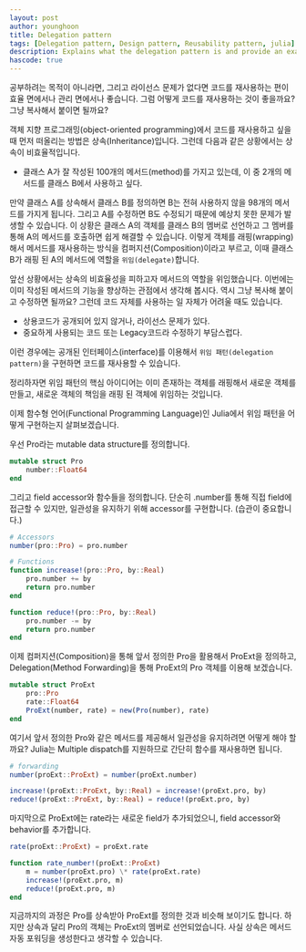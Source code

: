 ```yaml
---
layout: post
author: younghoon
title: Delegation pattern
tags: [Delegation pattern, Design pattern, Reusability pattern, julia]
description: Explains what the delegation pattern is and provide an example implementation in julia.
hascode: true
---
```


공부하려는 목적이 아니라면, 그리고 라이선스 문제가 없다면 코드를 재사용하는 편이 효율 면에서나 관리 면에서나 좋습니다. 그럼 어떻게 코드를 재사용하는 것이 좋을까요? 그냥 복사해서 붙이면 될까요?

<!--more-->

객체 지향 프로그래밍(object-oriented programming)에서 코드를 재사용하고 싶을 때 먼저 떠올리는 방법은 상속(Inheritance)입니다. 그런데 다음과 같은 상황에서는 상속이 비효율적입니다.

- 클래스 A가 잘 작성된 100개의 메서드(method)를 가지고 있는데, 이 중 2개의 메서드를 클래스 B에서 사용하고 싶다.

만약 클래스 A를 상속해서 클래스 B를 정의하면 B는 전혀 사용하지 않을 98개의 메서드를 가지게 됩니다. 그리고 A를 수정하면 B도 수정되기 때문에 예상치 못한 문제가 발생할 수 있습니다. 이 상황은 클래스 A의 객체를 클래스 B의 멤버로 선언하고 그 멤버를 통해 A의 메서드를 호출하면 쉽게 해결할 수 있습니다. 이렇게 객체를 래핑(wrapping)해서 메서드를 재사용하는 방식을 컴퍼지션(Composition)이라고 부르고, 이때 클래스 B가 래핑 된 A의 메서드에 역할을 `위임(delegate)`합니다.

앞선 상황에서는 상속의 비효율성을 피하고자 메서드의 역할을 위임했습니다. 이번에는 이미 작성된 메서드의 기능을 향상하는 관점에서 생각해 봅시다. 역시 그냥 복사해 붙이고 수정하면 될까요? 그런데 코드 자체를 사용하는 일 자체가 어려울 때도 있습니다.

- 상용코드가 공개되어 있지 않거나, 라이선스 문제가 있다.
- 중요하게 사용되는 코드 또는 Legacy코드라 수정하기 부담스럽다.

이런 경우에는 공개된 인터페이스(interface)를 이용해서 `위임 패턴(delegation pattern)`을 구현하면 코드를 재사용할 수 있습니다. 

정리하자면 위임 패턴의 핵심 아이디어는 이미 존재하는 객체를 래핑해서 새로운 객체를 만들고, 새로운 객체의 책임을 래핑 된 객체에 위임하는 것입니다.

이제 함수형 언어(Functional Programming Language)인 Julia에서 위임 패턴을 어떻게 구현하는지 살펴보겠습니다.

우선 Pro라는 mutable data structure를 정의합니다.

```julia
mutable struct Pro
    number::Float64
end
```

그리고 field accessor와 함수들을 정의합니다. 단순히 .number를 통해 직접 field에 접근할 수 있지만, 일관성을 유지하기 위해 accessor를 구현합니다. (습관이 중요합니다.)

```julia
# Accessors
number(pro::Pro) = pro.number

# Functions
function increase!(pro::Pro, by::Real)
    pro.number += by
    return pro.number
end

function reduce!(pro::Pro, by::Real)
    pro.number -= by
    return pro.number
end
```

이제 컴퍼지션(Composition)을 통해 앞서 정의한 Pro을 활용해서 ProExt을 정의하고, Delegation(Method Forwarding)을 통해 ProExt의 Pro 객체를 이용해 보겠습니다.

```julia
mutable struct ProExt
    pro::Pro
    rate::Float64
    ProExt(number, rate) = new(Pro(number), rate)
end
```

여기서 앞서 정의한 Pro와 같은 메서드를 제공해서 일관성을 유지하려면 어떻게 해야 할까요? Julia는 Multiple dispatch를 지원하므로 간단히 함수를 재사용하면 됩니다.

```julia
# forwarding
number(proExt::ProExt) = number(proExt.number)

increase!(proExt::ProExt, by::Real) = increase!(proExt.pro, by)
reduce!(proExt::ProExt, by::Real) = reduce!(proExt.pro, by)
```

마지막으로 ProExt에는 rate라는 새로운 field가 추가되었으니, field accessor와 behavior를 추가합니다.

```julia
rate(proExt::ProExt) = proExt.rate

function rate_number!(proExt::ProExt)
    m = number(proExt.pro) \* rate(proExt.rate)
    increase!(proExt.pro, m)
    reduce!(proExt.pro, m)
end
```

지금까지의 과정은 Pro를 상속받아 ProExt를 정의한 것과 비슷해 보이기도 합니다. 하지만 상속과 달리 Pro의 객체는 ProExt의 멤버로 선언되었습니다. 사실 상속은 메서드 자동 포워딩을 생성한다고 생각할 수 있습니다.
